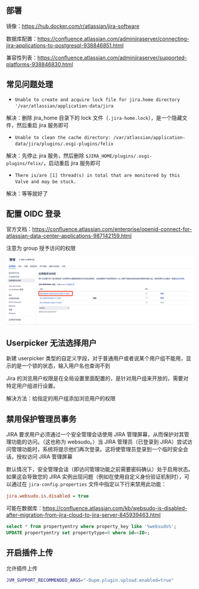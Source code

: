 ## 部署

镜像：<https://hub.docker.com/r/atlassian/jira-software>

数据库配置：<https://confluence.atlassian.com/adminjiraserver/connecting-jira-applications-to-postgresql-938846851.html>

兼容性列表：<https://confluence.atlassian.com/adminjiraserver/supported-platforms-938846830.html>

## 常见问题处理

- `Unable to create and acquire lock file for jira.home directory '/var/atlassian/application-data/jira`

解决：删除 jira_home 目录下的 lock 文件（`.jira-home.lock`），是一个隐藏文件，然后重启 jira 服务即可

- `Unable to clean the cache directory: /var/atlassian/application-data/jira/plugins/.osgi-plugins/felix`

解决：先停止 jira 服务，然后删除 `$JIRA_HOME/plugins/.osgi-plugins/felix/`，启动重启 jira 服务即可

- `There is/are [1] thread(s) in total that are monitored by this Valve and may be stuck.`

解决：等等就好了

## 配置 OIDC 登录

官方文档：<https://confluence.atlassian.com/enterprise/openid-connect-for-atlassian-data-center-applications-987142159.html>

注意为 group 授予访问的权限

![image-20240111035329661](./.assets/Jira运维/image-20240111035329661.png)

## Userpicker 无法选择用户

新建 userpicker 类型的自定义字段，对于普通用户或者说某个用户组不能用，显示的是一个锁的状态，输入用户名也查询不到

Jira 的浏览用户权限是在全局设置里面配置的，是针对用户组来开放的，需要对特定用户组进行设置。

解决方法：给指定的用户组添加浏览用户的权限

## 禁用保护管理员事务

JIRA 要求用户必须通过一个安全管理会话使用 JIRA 管理屏幕，从而保护对其管理功能的访问。（这也称为 websudo。）当 JIRA 管理员（已登录到 JIRA）尝试访问管理功能时，系统将提示他们再次登录。这将使管理员登录到一个临时安全会话，授权访问 JIRA 管理屏幕

默认情况下，安全管理会话（即访问管理功能之前需要密码确认）处于启用状态。如果这会导致您的 JIRA 实例出现问题（例如在使用自定义身份验证机制时），可以通过在 `jira-config.properties` 文件中指定以下行来禁用此功能：

```ini
jira.websudo.is.disabled = true
```

可能在数据库：<https://confluence.atlassian.com/kb/websudo-is-disabled-after-migration-from-jira-cloud-to-jira-server-845939463.html>

```sql
select * from propertyentry where property_key like '%websudo%';
UPDATE propertyentry set propertytype=0 where id=<ID>;
```

## 开启插件上传

允许插件上传

```bash
JVM_SUPPORT_RECOMMENDED_ARGS="-Dupm.plugin.upload.enabled=true"
```

